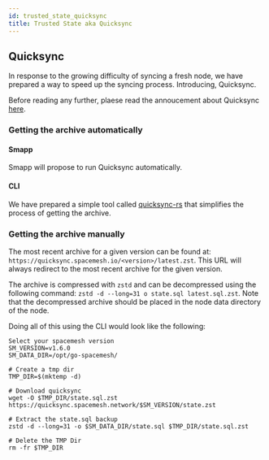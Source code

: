 ```yaml
---
id: trusted_state_quicksync
title: Trusted State aka Quicksync
---
```


## Quicksync

In response to the growing difficulty of syncing a fresh node, we have prepared a way to speed up the syncing process. Introducing, Quicksync.

Before reading any further, plaese read the annoucement about Quicksync [here](https://spacemesh.io/blog/making-sync-faster/).

### Getting the archive automatically

#### Smapp

Smapp will propose to run Quicksync automatically.

#### CLI

We have prepared a simple tool called [quicksync-rs](https://github.com/spacemeshos/quicksync-rs) that simplifies the process of getting the archive.

### Getting the archive manually

The most recent archive for a given version can be found at: `https://quicksync.spacemesh.io/<version>/latest.zst`. This URL will always redirect to the most recent archive for the given version.

The archive is compressed with `zstd` and can be decompressed using the following command: `zstd -d --long=31 o state.sql latest.sql.zst`. Note that the decompressed archive should be placed in the node data directory of the node.

Doing all of this using the CLI would look like the following:
```
Select your spacemesh version
SM_VERSION=v1.6.0
SM_DATA_DIR=/opt/go-spacemesh/

# Create a tmp dir
TMP_DIR=$(mktemp -d)

# Download quicksync
wget -O $TMP_DIR/state.sql.zst https://quicksync.spacemesh.network/$SM_VERSION/state.zst

# Extract the state.sql backup
zstd -d --long=31 -o $SM_DATA_DIR/state.sql $TMP_DIR/state.sql.zst

# Delete the TMP Dir
rm -fr $TMP_DIR
```
